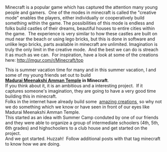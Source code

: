 <html><body><p dir="ltr">Minecraft is a popular game which has captured the attention many young people and gamers.  One of the modes in minecraft is called the "creative mode" enables the players, either individually or cooperatively build something within the game. The possibilities of this mode is endless and folks build castles of their dreams, beautiful houses to entire cities within the game.  The experience is very similar to how these castles are built on mud near the beach or using lego bricks, but this is done in software and unlike lego bricks, parts available in minecraft are unlimited. Imagination is truly the only limit in the creative mode.  And the best we can do is streach it as much as we can.  For inspiration, have a look at some of the creations here: <a href="http://imgur.com/r/Minecraft/top" target="_blank">http://imgur.com/r/Minecraft/top</a></p>



<div>This is summer vacation time for many and in this summer vacation, I and some of my young friends set out to build</div>

<div><b><a title="Madurai Meenkashi Amman Temple" href="https://www.google.com/search?q=Madurai+Meenakshi+Amman+Temple&amp;es_sm=91&amp;tbm=isch" target="_blank">Madurai Meenakshi Amman Temple</a> in Minecraft</b>.</div>

<div></div>

<div>If you think about it, it is an ambitious and a interesting project.  If it captures someone's imagination, they are going to have a very good time building this in minecraft.</div>

<div></div>

<div>Folks in the internet have already build some  <a href="https://www.google.com/search?q=minecraft+buildings&amp;tbm=isch&amp;tbo=u" target="_blank">amazing creations </a> so why not we do something which we know or have seen in front of our eyes like Madurai Meenakshi Amman Temple.</div>

<div></div>

<div>This started as an idea with Summer Camp conduted by one of our friends and they were able to organize a group of intermediate schoolers (4th, 5th, 6th grades) and highschoolers to a club house and get started on the project.</div>

<div></div>

<div>And we got started. Huzzah!  Follow additional posts with that tag minecraft to know how we are doing.</div></body></html>